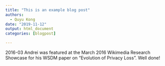 ```yaml
---
title: "This is an example blog post"
authors:
  - Quyu Kong
date: "2019-11-12"
output: html_document
categories: [blogpost]

---
```




2016-03 Andrei was featured at the March 2016 Wikimedia Research Showcase for his WSDM paper on “Evolution of Privacy Loss”. Well done! 
